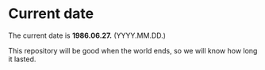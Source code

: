 # Current date

The current date is **1986.06.27.** (YYYY.MM.DD.)

This repository will be good when the world ends, so we will know how long it lasted.